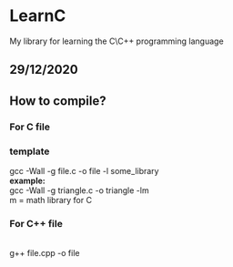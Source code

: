 # LearnC
My library for learning the C\C++ programming language
<br>
<h2>29/12/2020</h2>
<h2>How to compile?</h2>
<h3>For C file</h3>
<h3>template</h3>
gcc -Wall -g file.c -o file -l some_library<br>
<b>example:</b> <br>
gcc -Wall -g triangle.c -o triangle -lm <br>
m = math library for C <br>
<h3>For C++ file </h3>
<br>
g++ file.cpp -o file
